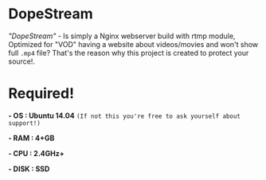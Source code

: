# DopeStream
*"DopeStream"* - Is simply a Nginx webserver build with rtmp module, Optimized for "VOD" having a website about videos/movies and won't show full `.mp4` file? That's the reason why this project is created to protect your source!.

# Required!
**- OS  : Ubuntu 14.04** `(If not this you're free to ask yourself about support!)`

**- RAM  : 4+GB**

**- CPU  : 2.4GHz+**

**- DISK : SSD**
